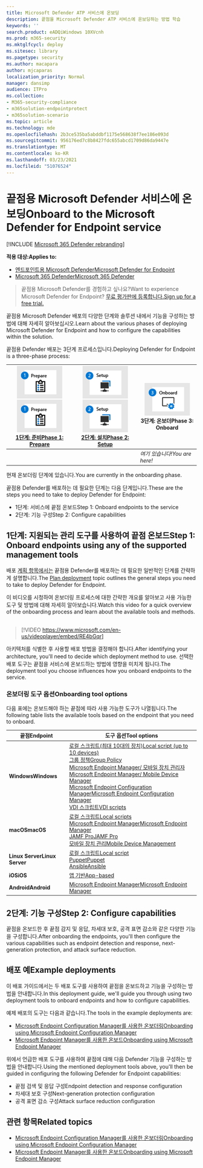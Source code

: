 ```yaml
---
title: Microsoft Defender ATP 서비스에 온보딩
description: 끝점을 Microsoft Defender ATP 서비스에 온보딩하는 방법 학습
keywords: ''
search.product: eADQiWindows 10XVcnh
ms.prod: m365-security
ms.mktglfcycl: deploy
ms.sitesec: library
ms.pagetype: security
ms.author: macapara
author: mjcaparas
localization_priority: Normal
manager: dansimp
audience: ITPro
ms.collection:
- M365-security-compliance
- m365solution-endpointprotect
- m365solution-scenario
ms.topic: article
ms.technology: mde
ms.openlocfilehash: 2b3ce535ba5abddbf1175e568638f7ee186e093d
ms.sourcegitcommit: 956176ed7c8b8427fdc655abcd1709d86da9447e
ms.translationtype: MT
ms.contentlocale: ko-KR
ms.lasthandoff: 03/23/2021
ms.locfileid: "51076524"
---
```

# <a name="onboard-to-the-microsoft-defender-for-endpoint-service"></a><span data-ttu-id="354ab-103">끝점용 Microsoft Defender 서비스에 온보딩</span><span class="sxs-lookup"><span data-stu-id="354ab-103">Onboard to the Microsoft Defender for Endpoint service</span></span>

[!INCLUDE [Microsoft 365 Defender rebranding](../../includes/microsoft-defender.md)]

<span data-ttu-id="354ab-104">**적용 대상:**</span><span class="sxs-lookup"><span data-stu-id="354ab-104">**Applies to:**</span></span>
- [<span data-ttu-id="354ab-105">엔드포인트용 Microsoft Defender</span><span class="sxs-lookup"><span data-stu-id="354ab-105">Microsoft Defender for Endpoint</span></span>](https://go.microsoft.com/fwlink/p/?linkid=2146631)
- [<span data-ttu-id="354ab-106">Microsoft 365 Defender</span><span class="sxs-lookup"><span data-stu-id="354ab-106">Microsoft 365 Defender</span></span>](https://go.microsoft.com/fwlink/?linkid=2118804)


> <span data-ttu-id="354ab-107">끝점용 Microsoft Defender를 경험하고 싶나요?</span><span class="sxs-lookup"><span data-stu-id="354ab-107">Want to experience Microsoft Defender for Endpoint?</span></span> [<span data-ttu-id="354ab-108">무료 평가판에 등록합니다.</span><span class="sxs-lookup"><span data-stu-id="354ab-108">Sign up for a free trial.</span></span>](https://www.microsoft.com/microsoft-365/windows/microsoft-defender-atp?ocid=docs-wdatp-exposedapis-abovefoldlink)

<span data-ttu-id="354ab-109">끝점용 Microsoft Defender 배포의 다양한 단계와 솔루션 내에서 기능을 구성하는 방법에 대해 자세히 알아보십시오.</span><span class="sxs-lookup"><span data-stu-id="354ab-109">Learn about the various phases of deploying Microsoft Defender for Endpoint and how to configure the capabilities within the solution.</span></span> 

<span data-ttu-id="354ab-110">끝점용 Defender 배포는 3단계 프로세스입니다.</span><span class="sxs-lookup"><span data-stu-id="354ab-110">Deploying Defender for Endpoint is a three-phase process:</span></span>

| <span data-ttu-id="354ab-111">[![배포 단계 - 준비](images/phase-diagrams/prepare.png)](prepare-deployment.md)</span><span class="sxs-lookup"><span data-stu-id="354ab-111">[![deployment phase - prepare](images/phase-diagrams/prepare.png)](prepare-deployment.md)</span></span><br>[<span data-ttu-id="354ab-112">1단계: 준비</span><span class="sxs-lookup"><span data-stu-id="354ab-112">Phase 1: Prepare</span></span>](prepare-deployment.md) | <span data-ttu-id="354ab-113">[![배포 단계 - 설정](images/phase-diagrams/setup.png)](production-deployment.md)</span><span class="sxs-lookup"><span data-stu-id="354ab-113">[![deployment phase - setup](images/phase-diagrams/setup.png)](production-deployment.md)</span></span><br>[<span data-ttu-id="354ab-114">2단계: 설치</span><span class="sxs-lookup"><span data-stu-id="354ab-114">Phase 2: Setup</span></span>](production-deployment.md) | ![배포 단계 - 온보드](images/phase-diagrams/onboard.png)<br><span data-ttu-id="354ab-116">3단계: 온보더</span><span class="sxs-lookup"><span data-stu-id="354ab-116">Phase 3: Onboard</span></span> |
| ----- | ----- | ----- |
| | |<span data-ttu-id="354ab-117">*여기 있습니다!*</span><span class="sxs-lookup"><span data-stu-id="354ab-117">*You are here!*</span></span>|

<span data-ttu-id="354ab-118">현재 온보더링 단계에 있습니다.</span><span class="sxs-lookup"><span data-stu-id="354ab-118">You are currently in the onboarding phase.</span></span>

<span data-ttu-id="354ab-119">끝점용 Defender를 배포하는 데 필요한 단계는 다음 단계입니다.</span><span class="sxs-lookup"><span data-stu-id="354ab-119">These are the steps you need to take to deploy Defender for Endpoint:</span></span>

- <span data-ttu-id="354ab-120">1단계: 서비스에 끝점 온보드</span><span class="sxs-lookup"><span data-stu-id="354ab-120">Step 1: Onboard endpoints to the service</span></span> 
- <span data-ttu-id="354ab-121">2단계: 기능 구성</span><span class="sxs-lookup"><span data-stu-id="354ab-121">Step 2: Configure capabilities</span></span> 

## <a name="step-1-onboard-endpoints-using-any-of-the-supported-management-tools"></a><span data-ttu-id="354ab-122">1단계: 지원되는 관리 도구를 사용하여 끝점 온보드</span><span class="sxs-lookup"><span data-stu-id="354ab-122">Step 1: Onboard endpoints using any of the supported management tools</span></span>
<span data-ttu-id="354ab-123">배포 [계획 항목에서는](deployment-strategy.md) 끝점용 Defender를 배포하는 데 필요한 일반적인 단계를 간략하게 설명합니다.</span><span class="sxs-lookup"><span data-stu-id="354ab-123">The [Plan deployment](deployment-strategy.md) topic outlines the general steps you need to take to deploy Defender for Endpoint.</span></span>  


<span data-ttu-id="354ab-124">이 비디오를 시청하여 온보더링 프로세스에 대한 간략한 개요를 알아보고 사용 가능한 도구 및 방법에 대해 자세히 알아보습니다.</span><span class="sxs-lookup"><span data-stu-id="354ab-124">Watch this video for a quick overview of the onboarding process and learn about the available tools and methods.</span></span>
<br />
<br />

> [!VIDEO https://www.microsoft.com/en-us/videoplayer/embed/RE4bGqr]



<span data-ttu-id="354ab-125">아키텍처를 식별한 후 사용할 배포 방법을 결정해야 합니다.</span><span class="sxs-lookup"><span data-stu-id="354ab-125">After identifying your architecture, you'll need to decide which deployment method to use.</span></span> <span data-ttu-id="354ab-126">선택한 배포 도구는 끝점을 서비스에 온보드하는 방법에 영향을 미치게 됩니다.</span><span class="sxs-lookup"><span data-stu-id="354ab-126">The deployment tool you choose influences how you onboard endpoints to the service.</span></span> 

### <a name="onboarding-tool-options"></a><span data-ttu-id="354ab-127">온보더링 도구 옵션</span><span class="sxs-lookup"><span data-stu-id="354ab-127">Onboarding tool options</span></span>

<span data-ttu-id="354ab-128">다음 표에는 온보드해야 하는 끝점에 따라 사용 가능한 도구가 나열됩니다.</span><span class="sxs-lookup"><span data-stu-id="354ab-128">The following table lists the available tools based on the endpoint that you need to onboard.</span></span>

| <span data-ttu-id="354ab-129">끝점</span><span class="sxs-lookup"><span data-stu-id="354ab-129">Endpoint</span></span>     | <span data-ttu-id="354ab-130">도구 옵션</span><span class="sxs-lookup"><span data-stu-id="354ab-130">Tool options</span></span>                       |
|--------------|------------------------------------------|
| <span data-ttu-id="354ab-131">**Windows**</span><span class="sxs-lookup"><span data-stu-id="354ab-131">**Windows**</span></span>  |  [<span data-ttu-id="354ab-132">로컬 스크립트(최대 10대의 장치)</span><span class="sxs-lookup"><span data-stu-id="354ab-132">Local script (up to 10 devices)</span></span>](configure-endpoints-script.md) <br>  [<span data-ttu-id="354ab-133">그룹 정책</span><span class="sxs-lookup"><span data-stu-id="354ab-133">Group Policy</span></span>](configure-endpoints-gp.md) <br>  [<span data-ttu-id="354ab-134">Microsoft Endpoint Manager/ 모바일 장치 관리자</span><span class="sxs-lookup"><span data-stu-id="354ab-134">Microsoft Endpoint Manager/ Mobile Device Manager</span></span>](configure-endpoints-mdm.md) <br>   [<span data-ttu-id="354ab-135">Microsoft Endpoint Configuration Manager</span><span class="sxs-lookup"><span data-stu-id="354ab-135">Microsoft Endpoint Configuration Manager</span></span>](configure-endpoints-sccm.md) <br> [<span data-ttu-id="354ab-136">VDI 스크립트</span><span class="sxs-lookup"><span data-stu-id="354ab-136">VDI scripts</span></span>](configure-endpoints-vdi.md)   |
| <span data-ttu-id="354ab-137">**macOS**</span><span class="sxs-lookup"><span data-stu-id="354ab-137">**macOS**</span></span>    | [<span data-ttu-id="354ab-138">로컬 스크립트</span><span class="sxs-lookup"><span data-stu-id="354ab-138">Local scripts</span></span>](mac-install-manually.md) <br> [<span data-ttu-id="354ab-139">Microsoft Endpoint Manager</span><span class="sxs-lookup"><span data-stu-id="354ab-139">Microsoft Endpoint Manager</span></span>](mac-install-with-intune.md) <br> [<span data-ttu-id="354ab-140">JAMF Pro</span><span class="sxs-lookup"><span data-stu-id="354ab-140">JAMF Pro</span></span>](mac-install-with-jamf.md) <br> [<span data-ttu-id="354ab-141">모바일 장치 관리</span><span class="sxs-lookup"><span data-stu-id="354ab-141">Mobile Device Management</span></span>](mac-install-with-other-mdm.md) |
| <span data-ttu-id="354ab-142">**Linux Server**</span><span class="sxs-lookup"><span data-stu-id="354ab-142">**Linux Server**</span></span> | [<span data-ttu-id="354ab-143">로컬 스크립트</span><span class="sxs-lookup"><span data-stu-id="354ab-143">Local script</span></span>](linux-install-manually.md) <br> [<span data-ttu-id="354ab-144">Puppet</span><span class="sxs-lookup"><span data-stu-id="354ab-144">Puppet</span></span>](linux-install-with-puppet.md) <br> [<span data-ttu-id="354ab-145">Ansible</span><span class="sxs-lookup"><span data-stu-id="354ab-145">Ansible</span></span>](linux-install-with-ansible.md)|
| <span data-ttu-id="354ab-146">**iOS**</span><span class="sxs-lookup"><span data-stu-id="354ab-146">**iOS**</span></span>      | [<span data-ttu-id="354ab-147">앱 기반</span><span class="sxs-lookup"><span data-stu-id="354ab-147">App-based</span></span>](ios-install.md)                                |
| <span data-ttu-id="354ab-148">**Android**</span><span class="sxs-lookup"><span data-stu-id="354ab-148">**Android**</span></span>  | [<span data-ttu-id="354ab-149">Microsoft Endpoint Manager</span><span class="sxs-lookup"><span data-stu-id="354ab-149">Microsoft Endpoint Manager</span></span>](android-intune.md)               | 


## <a name="step-2-configure-capabilities"></a><span data-ttu-id="354ab-150">2단계: 기능 구성</span><span class="sxs-lookup"><span data-stu-id="354ab-150">Step 2: Configure capabilities</span></span>
<span data-ttu-id="354ab-151">끝점을 온보드한 후 끝점 감지 및 응답, 차세대 보호, 공격 표면 감소와 같은 다양한 기능을 구성합니다.</span><span class="sxs-lookup"><span data-stu-id="354ab-151">After onboarding the endpoints, you'll then configure the various capabilities such as endpoint detection and response, next-generation protection, and attack surface reduction.</span></span> 


## <a name="example-deployments"></a><span data-ttu-id="354ab-152">배포 예</span><span class="sxs-lookup"><span data-stu-id="354ab-152">Example deployments</span></span>
<span data-ttu-id="354ab-153">이 배포 가이드에서는 두 배포 도구를 사용하여 끝점을 온보드하고 기능을 구성하는 방법을 안내합니다.</span><span class="sxs-lookup"><span data-stu-id="354ab-153">In this deployment guide, we'll guide you through using two deployment tools to onboard endpoints and how to configure capabilities.</span></span>

<span data-ttu-id="354ab-154">예제 배포의 도구는 다음과 같습니다.</span><span class="sxs-lookup"><span data-stu-id="354ab-154">The tools in the example deployments are:</span></span>
- [<span data-ttu-id="354ab-155">Microsoft Endpoint Configuration Manager를 사용한 온보더링</span><span class="sxs-lookup"><span data-stu-id="354ab-155">Onboarding using Microsoft Endpoint Configuration Manager</span></span>](onboarding-endpoint-configuration-manager.md)
- [<span data-ttu-id="354ab-156">Microsoft Endpoint Manager를 사용한 온보드</span><span class="sxs-lookup"><span data-stu-id="354ab-156">Onboarding using Microsoft Endpoint Manager</span></span>](onboarding-endpoint-manager.md)

<span data-ttu-id="354ab-157">위에서 언급한 배포 도구를 사용하여 끝점에 대해 다음 Defender 기능을 구성하는 방법을 안내합니다.</span><span class="sxs-lookup"><span data-stu-id="354ab-157">Using the mentioned deployment tools above, you'll then be guided in configuring the following Defender for Endpoint capabilities:</span></span>
- <span data-ttu-id="354ab-158">끝점 검색 및 응답 구성</span><span class="sxs-lookup"><span data-stu-id="354ab-158">Endpoint detection and response configuration</span></span>
- <span data-ttu-id="354ab-159">차세대 보호 구성</span><span class="sxs-lookup"><span data-stu-id="354ab-159">Next-generation protection configuration</span></span>
- <span data-ttu-id="354ab-160">공격 표면 감소 구성</span><span class="sxs-lookup"><span data-stu-id="354ab-160">Attack surface reduction configuration</span></span>

## <a name="related-topics"></a><span data-ttu-id="354ab-161">관련 항목</span><span class="sxs-lookup"><span data-stu-id="354ab-161">Related topics</span></span>
- [<span data-ttu-id="354ab-162">Microsoft Endpoint Configuration Manager를 사용한 온보더링</span><span class="sxs-lookup"><span data-stu-id="354ab-162">Onboarding using Microsoft Endpoint Configuration Manager</span></span>](onboarding-endpoint-configuration-manager.md)
- [<span data-ttu-id="354ab-163">Microsoft Endpoint Manager를 사용한 온보드</span><span class="sxs-lookup"><span data-stu-id="354ab-163">Onboarding using Microsoft Endpoint Manager</span></span>](onboarding-endpoint-manager.md)
